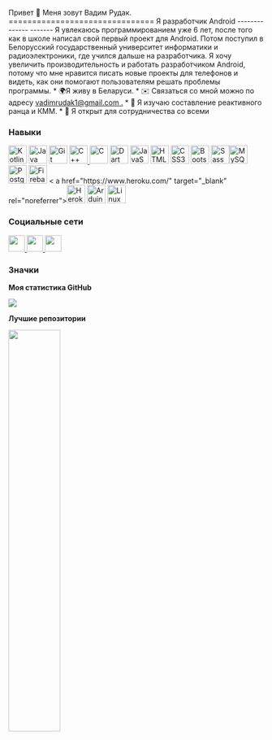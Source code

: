 Привет 👋 Меня зовут Вадим Рудак. =============================== Я разработчик Android -------------- ------- Я увлекаюсь программированием уже 6 лет, после того как в школе написал свой первый проект для Android. Потом поступил в Белорусский государственный университет информатики и радиоэлектроники, где учился дальше на разработчика. Я хочу увеличить производительность и работать разработчиком Android, потому что мне нравится писать новые проекты для телефонов и видеть, как они помогают пользователям решать проблемы программы. * 🌍Я живу в Беларуси. * ✉️ Связаться со мной можно по адресу [vadimrudak1@gmail.com .](mailto:vadimrudak1@gmail.com)[](mailto:vadimrudak1@gmail.com) * 🧠 Я изучаю составление реактивного ранца и КММ. * 🤝 Я открыт для сотрудничества со всеми

### Навыки


<p align="left">
<a href="https://kotlinlang.org/" target="_blank" rel="noreferrer"><img src="https://raw.githubusercontent.com/danielcranney/ readme-generator/main/public/icons/skills/kotlin-colored.svg" width="36" height="36" alt="Kotlin" /></a> <a href="https://www. oracle.com/java/" target="_blank" rel="noreferrer"><img src="https://raw.githubusercontent.com/danielcranney/readme-generator/main/public/icons/skills/java-colored .svg" width="36" height="36" alt="Java" /></a> <a href="https://git-scm.com/" target="_blank" rel="noreferrer" ><img src="https://raw.githubusercontent.com/danielcranney/readme-generator/main/public/icons/skills/git-colored.svg" width="36" height="36" alt="Git " /></a> <a href="https://docs.microsoft.com/en-us/cpp/?view=msvc-170" target="_blank" rel="noreferrer"><img src= "https://raw.githubusercontent.com/danielcranney/readme-generator/main/public/icons/skills/cplusplus-colored.svg" width="36" height="36" alt="C++" /></ a> <a href="https://docs.microsoft.com/en-us/cpp/?view=msvc-170" target="_blank" rel="noreferrer"><img src="https:// raw.githubusercontent.com/danielcranney/readme-generator/main/public/icons/skills/c-colored.svg" width="36" height="36" alt="C" /></a> <a href ="https://dart.dev/" target="_blank" rel="noreferrer"><img src="https://raw.githubusercontent.com/danielcranney/readme-generator/main/public/icons/skills /dart-colored.svg" width="36" height="36" alt="Dart" /></a> <a href="https://developer.mozilla.org/en-US/docs/Web /JavaScript" target="_blank" rel="noreferrer"><img src="https://raw.githubusercontent.com/danielcranney/readme-generator/main/public/icons/skills/javascript-colored.svg" ширина ="36" height="36" alt="JavaScript" /></a> <a href="https://developer.mozilla.org/en-US/docs/Glossary/HTML5" target="_blank" rel="noreferrer"><img src="https://raw.githubusercontent.com/danielcranney/readme-generator/main/public/icons/skills/html5-colored.svg" width="36" height="36" " alt="HTML5" /></a> <a href="https://www.w3.org/TR/CSS/#css" target="_blank" rel="noreferrer"><img src=" https://raw.githubusercontent.com/danielcranney/readme-generator/main/public/icons/skills/css3-colored.svg" width="36" height="36" alt="CSS3" /></a> <a href="https: //getbootstrap.com/" target="_blank" rel="noreferrer"><img src="https://raw.githubusercontent.com/danielcranney/readme-generator/main/public/icons/skills/bootstrap-colored .svg" width="36" height="36" alt="Bootstrap" /></a> <a href="https://sass-lang.com/" target="_blank" rel="noreferrer" ><img src="https://raw.githubusercontent.com/danielcranney/readme-generator/main/public/icons/skills/sass-colored.svg" width="36" height="36" alt="Sass " /></а><a href="https://www.mysql.com/" target="_blank" rel="noreferrer"><img src="https://raw.githubusercontent.com/danielcranney/readme-generator/main/ public/icons/skills/mysql-colored.svg" width="36" height="36" alt="MySQL" /></a> <a href="https://www.postgresql.org/" target ="_blank" rel="noreferrer"><img src="https://raw.githubusercontent.com/danielcranney/readme-generator/main/public/icons/skills/postgresql-colored.svg" width="36" height="36" alt="PostgreSQL" /></a> <a href="https://firebase.google.com/" target="_blank" rel="noreferrer"><img src="https: //raw.githubusercontent.com/danielcranney/readme-generator/main/public/icons/skills/firebase-colored.svg" width="36" height="36" alt="Firebase" /></a> < a href="https://www.heroku.com/" target="_blank" rel="noreferrer"><img src="https://raw.githubusercontent.com/danielcranney/readme-generator/main/public /icons/skills/heroku-colored.svg" width="36" height="36" alt="Heroku" /></a> <a href="https://store.arduino.cc/?gclid= Cj0KCQjw2eilBhCCARISAG0Pf8uueBifykWcsSS4LPESeGQfxGVKJYnzV7bz471XfknQJy_1VINVWM8aAkLtEALw_wcB" target="_blank" rel="noreferrer"><img src="https://raw.githubusercontent.com/danielcranney/readme- генератор/main/public/icons/skills/arduino-colored.svg" width= "36" height="36" alt="Arduino" /></a> <a href="https://www.linux.org" target="_blank" rel="noreferrer"><img src=" https://raw.githubusercontent.com/danielcranney/readme-generator/main/public/icons/skills/linux-colored.svg" width="36" height="36" alt="Linux" /></a >
</п>


### Социальные сети

<p align="left"> <a href="https://www.github.com/Vadim-Rudak" target="_blank" rel="noreferrer"> <picture> <source media=" (предпочитает цветовую схему: темную)" srcset="https://raw.githubusercontent.com/danielcranney/readme-generator/main/public/icons/socials/github-dark.svg" /> <source media=" (предпочитает цветовую схему: светлую)" srcset="https://raw.githubusercontent.com/danielcranney/readme-generator/main/public/icons/socials/github.svg" /> <img src="https: //raw.githubusercontent.com/danielcranney/readme-generator/main/public/icons/socials/github.svg" width="32" height="32" /> </picture> </a> <a href= "https://www.linkedin.com/in/vadim-rudak-3a5242269/" target="_blank" rel="noreferrer"> <picture> <source media="(prefers-color-scheme: dark)" srcset ="https://raw.githubusercontent.com/danielcranney/readme-generator/main/public/icons/socials/linkedin-dark.svg" /> <source media="(prefers-color-scheme: Light)" srcset ="https://raw.githubusercontent.com/danielcranney/readme-generator/main/public/icons/socials/linkedin.svg" /> <img src="https://raw.githubusercontent.com/danielcranney/readme -generator/main/public/icons/socials/linkedin.svg" width="32" height="32" /> </picture> </a> <a href="https://www.youtube.com/ @vadimrudak6935" target="_blank" rel="noreferrer"> <picture> <source media="(предпочитает цветовую схему: темная)" srcset="undefined" /> <source media="(предпочитает цветовую схему) : свет)" srcset="https://raw.githubusercontent.com/danielcranney/readme-generator/main/public/icons/socials/youtube.svg" /> <img src="https://raw.githubusercontent. com/danielcranney/readme-generator/main/public/icons/socials/youtube.svg" width="32" height="32" /> </picture> </a> </p>

### Значки

<b>Моя статистика GitHub</b>

<a href="http://www.github.com/Vadim-Rudak"><img src="https://github-readme-streak-stats.herokuapp.com/?user=Vadim-Rudak&stroke=ffffff&background= 0f172a&ring=0891b2&fire=0891b2&currStreakNum=ffffff&currStreakLabel=0891b2&sideNums=ffffff&sideLabels=ffffff&dates=ffffff&hide_border=true" /></a>

<b>Лучшие репозитории</b>

<div width="100%" align="center"><a href="https://github.com/Vadim-Rudak/SH" align="left"><img align="left" width="45%" src="https://github-readme-stats.vercel.app/api/pin/?username=Vadim-Rudak&repo=SH&title_color=0891b2&text_color=ffffff&icon_color=0891b2&bg_color=0f172a&hide_border=true&locale=en" /></a></div><br /><br /><br /><br /><br /><br /><br />

